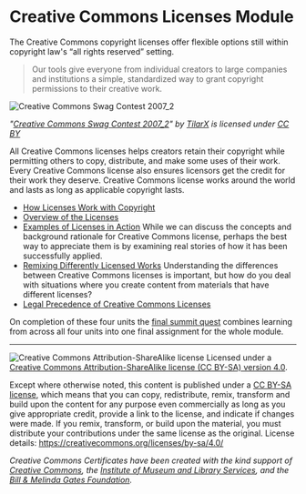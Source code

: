 # Creative Commons Licenses Module

The Creative Commons copyright licenses offer flexible options still within copyright law's “all rights reserved” setting.

> Our tools give everyone from individual creators to large companies and institutions a simple, standardized way to grant copyright permissions to their creative work.

![Creative Commons Swag Contest 2007_2](https://github.com/creativecommons/cc-cert-core/blob/master/images/licenses/cc-shirt.jpg "Creative Commons Swag Contest 2007_2")

*"[Creative Commons Swag Contest 2007_2](https://flickr.com/photos/tylerstefanich/2117607887 "Creative Commons Swag Contest 2007_2")" by [TilarX](https://flickr.com/people/tylerstefanich) is licensed under [CC BY](https://creativecommons.org/licenses/by/2.0/)*

All Creative Commons licenses helps creators retain their copyright while permitting others to copy, distribute, and make some uses of their work. Every Creative Commons license also ensures licensors get the credit for their work they deserve. Creative Commons license works around the world and lasts as long as applicable copyright lasts.

* [How Licenses Work with Copyright](licenses/with-copyright.md) 
* [Overview of the Licenses](licenses/overview.md)
* [Examples of Licenses in Action](licenses/examples.md) While we can discuss the concepts and background rationale for Creative Commons license, perhaps the best way to appreciate them is by examining real stories of how it has been successfully applied.
* [Remixing Differently Licensed Works](licenses/remixed.md) Understanding the differences between Creative Commons licenses is important, but how do you deal with situations where you create content from materials that have different licenses?
* [Legal Precedence of Creative Commons Licenses](licenses/legal-precedence.md)

On completion of these four units the [final summit quest](licenses/summit-quest.md) combines learning from across all four units into one final assignment for the whole module.

----

![Creative Commons Attribution-ShareAlike license](https://github.com/creativecommons/cc-cert-core/blob/master/images/cc-by-sa-88x31.png "CC BY-SA")
Licensed under a [Creative Commons Attribution-ShareAlike license (CC BY-SA) version 4.0](https://creativecommons.org/licenses/by-sa/4.0/).

Except where otherwise noted, this content is published under a [CC BY-SA license](https://creativecommons.org/licenses/by-sa/4.0/), which means that you can copy, redistribute, remix, transform and build upon the content for any purpose even commercially as long as you give appropriate credit, provide a link to the license, and indicate if changes were made. If you remix, transform, or build upon the material, you must distribute your contributions under the same license as the original.
License details: https://creativecommons.org/licenses/by-sa/4.0/

*Creative Commons Certificates have been created with the kind support of [Creative Commons](http://creativecommons.org/), the [Institute of Museum and Library Services](https://www.imls.gov/), and the [Bill &amp; Melinda Gates Foundation](http://www.gatesfoundation.org/).*

